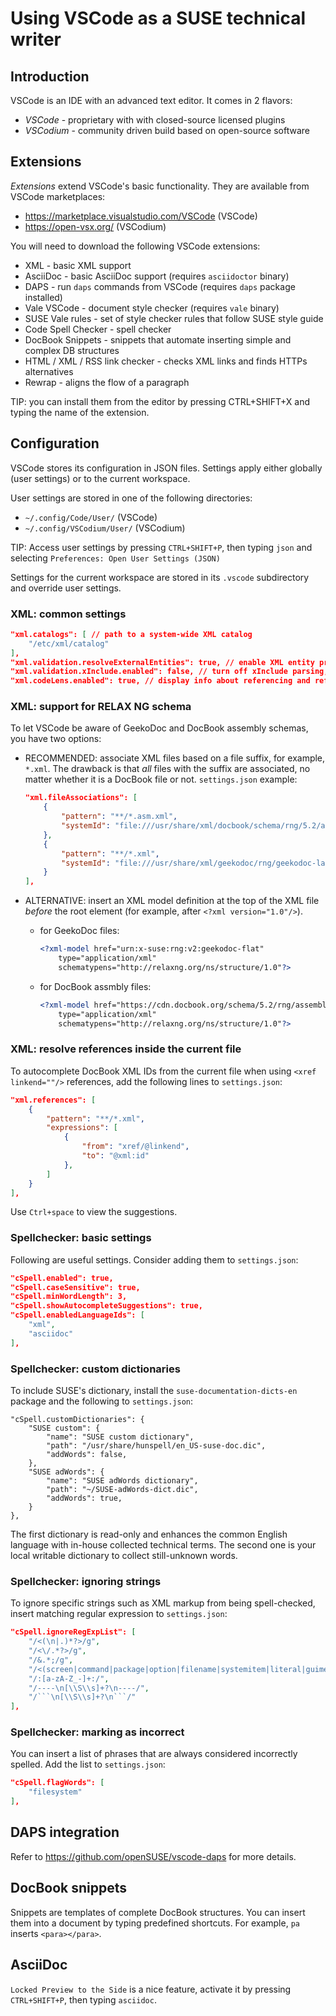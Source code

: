 # Using VSCode as a SUSE technical writer

## Introduction

VSCode is an IDE with an advanced text editor. It comes in 2 flavors:
* *VSCode* - proprietary with with closed-source licensed plugins
* *VSCodium* - community driven build based on open-source software

## Extensions

*Extensions* extend VSCode's basic functionality. They are available from
VSCode marketplaces:
* https://marketplace.visualstudio.com/VSCode (VSCode)
* https://open-vsx.org/ (VSCodium)

You will need to download the following VSCode extensions:

* XML - basic XML support
* AsciiDoc - basic AsciiDoc support (requires `asciidoctor` binary)
* DAPS - run `daps` commands from VSCode (requires `daps` package installed)
* Vale VSCode - document style checker (requires `vale` binary)
* SUSE Vale rules - set of style checker rules that follow SUSE style guide
* Code Spell Checker - spell checker
* DocBook Snippets - snippets that automate inserting simple and complex DB structures
* HTML / XML / RSS link checker - checks XML links and finds HTTPs alternatives
* Rewrap - aligns the flow of a paragraph

TIP: you can install them from the editor by pressing CTRL+SHIFT+X and typing the
name of the extension.

## Configuration

VSCode stores its configuration in JSON files. Settings apply either globally
(user settings) or to the current workspace.

User settings are stored in one of the following directories:

* `~/.config/Code/User/` (VSCode)
* `~/.config/VSCodium/User/` (VSCodium)

TIP: Access user settings by pressing `CTRL+SHIFT+P`, then typing `json` and
selecting `Preferences: Open User Settings (JSON)`

Settings for the current workspace are stored in its `.vscode` subdirectory
and override user settings.

### XML: common settings

```json
"xml.catalogs": [ // path to a system-wide XML catalog
    "/etc/xml/catalog"
],
"xml.validation.resolveExternalEntities": true, // enable XML entity processing
"xml.validation.xInclude.enabled": false, // turn off xInclude parsing, it does not work
"xml.codeLens.enabled": true, // display info about referencing and referenced lines
```

### XML: support for RELAX NG schema

To let VSCode be aware of GeekoDoc and DocBook assembly schemas, you have two
options:

- RECOMMENDED: associate XML files based on a file suffix, for example, `*.xml`.
  The drawback is that *all* files with the suffix are associated, no matter
  whether it is a DocBook file or not. `settings.json` example:

    ```json
    "xml.fileAssociations": [
        {
            "pattern": "**/*.asm.xml",
            "systemId": "file:///usr/share/xml/docbook/schema/rng/5.2/assemblyxi.rng"
        },
        {
            "pattern": "**/*.xml",
            "systemId": "file:///usr/share/xml/geekodoc/rng/geekodoc-latest-flat.rng"
        }
    ],
    ```

- ALTERNATIVE: insert an XML model definition at the top of the XML file
  *before* the root element (for example, after `<?xml version="1.0"/>`).
    - for GeekoDoc files:

        ```xml
        <?xml-model href="urn:x-suse:rng:v2:geekodoc-flat"
            type="application/xml"
            schematypens="http://relaxng.org/ns/structure/1.0"?>
        ```
    - for DocBook assmbly files:
        ```xml
        <?xml-model href="https://cdn.docbook.org/schema/5.2/rng/assemblyxi.rng"
            type="application/xml"
            schematypens="http://relaxng.org/ns/structure/1.0"?>
        ```


### XML: resolve references inside the current file

To autocomplete DocBook XML IDs from the current file when using `<xref linkend=""/>`
references, add the following lines to `settings.json`:

```json
"xml.references": [
    {
        "pattern": "**/*.xml",
        "expressions": [
            {
                "from": "xref/@linkend",
                "to": "@xml:id"
            },
        ]
    }
],
```

Use `Ctrl+space` to view the suggestions.

### Spellchecker: basic settings

Following are useful settings. Consider adding them to `settings.json`:

```json
"cSpell.enabled": true,
"cSpell.caseSensitive": true,
"cSpell.minWordLength": 3,
"cSpell.showAutocompleteSuggestions": true,
"cSpell.enabledLanguageIds": [
    "xml",
    "asciidoc"
],
```

### Spellchecker: custom dictionaries

To include SUSE's dictionary, install the `suse-documentation-dicts-en` package
and the following to `settings.json`:

```
"cSpell.customDictionaries": {
    "SUSE custom": {
        "name": "SUSE custom dictionary",
        "path": "/usr/share/hunspell/en_US-suse-doc.dic",
        "addWords": false,
    },
    "SUSE adWords": {
        "name": "SUSE adWords dictionary",
        "path": "~/SUSE-adWords-dict.dic",
        "addWords": true,
    }
},
```

The first dictionary is read-only and enhances the common English language with
in-house collected technical terms. The second one is your local writable
dictionary to collect still-unknown words.

### Spellchecker: ignoring strings

To ignore specific strings such as XML markup from being spell-checked, insert
matching regular expression to `settings.json`:

```json
"cSpell.ignoreRegExpList": [
    "/<(\n|.)*?>/g",
    "/<\/.*?>/g",
    "/&.*;/g",
    "/<(screen|command|package|option|filename|systemitem|literal|guimenu|envar|remark).*?>(\n|.)*?</(\\1)>/g",
    "/:[a-zA-Z_-]+:/",
    "/----\n[\\S\\s]+?\n----/",
    "/```\n[\\S\\s]+?\n```/"
],
```

### Spellchecker: marking as incorrect

You can insert a list of phrases that are always considered incorrectly spelled.
Add the list to  `settings.json`:

```json
"cSpell.flagWords": [
    "filesystem"
],
```

## DAPS integration

Refer to https://github.com/openSUSE/vscode-daps for more details.

## DocBook snippets

Snippets are templates of complete DocBook structures. You can insert them into
a document by typing predefined shortcuts. For example, `pa` inserts
`<para></para>`.

## AsciiDoc

`Locked Preview to the Side` is a nice feature, activate it by pressing
`CTRL+SHIFT+P`, then typing `asciidoc`.